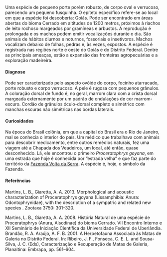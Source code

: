 ﻿Uma espécie de pequeno porte porém robusto, de corpo oval e <glossario>verrucoso</glossario>, parecendo um pequeno fusquinha. O <glossario>epíteto específico</glossario> refere-se ao local em que a espécie foi descoberta: Goiás. Pode ser encontrado em áreas abertas do bioma Cerrado em altitudes de 1200 metros, próximos à riachos de leito rochoso margeados por gramíneas e arbustos. A reprodução é prolongada e os machos podem emitir vocalizações durante o dia. São animais de hábitos diurnos e noturnos, <glossario>fossoriais</glossario> e insetívoros. Machos vocalizam debaixo de folhas, pedras e, às vezes, expostos. A espécie é registrada nas regiões norte e oeste do Goiás e do Distrito Federal. Dentre as principais ameaças, estão a expansão das fronteiras agropecuárias e a exploração madeireira.


#### Diagnose
Pode ser caracterizado pelo aspecto ovóide do corpo, focinho atarracado, porte robusto e corpo verrucoso. A pele é rugosa com pequenos grânulos. A coloração dorsal de fundo é, no geral, marrom clara com a crista dorsal margeada externamente por um padrão de ondulações de cor marrom-escuro. Cordão de grânulos óculo-dorsal completo e simétrico com manchas escuras não simétricas nas bordas laterais. 


#### Curiosidades
Na época do Brasil colônia, em que a capital do Brasil era o Rio de Janeiro, mal se conhecia o interior do país. Um médico que trabalhava com animais para descobrir medicamento, entre outros remédios naturais, fez uma viagem até a Chapada dos Veadeiros, um local, até então, quase desconhecido. Lá, ele encontrou o primeiro *Proceratophrys goyana*, em uma estrada que hoje é conhecida por “estrada velha” e que faz parte do território da [Fazenda Volta da Serra](https://www.google.com.br/maps/place/Fazenda+Volta+Da+Serra/@-14.1677365,-47.7437245,15z/data=!4m2!3m1!1s0x0:0xaaddf69fc247618e?sa=X&ved=2ahUKEwjQu72AjITdAhWDQpAKHXanBXoQ_BIwDnoECAoQCw). A espécie é, hoje, o símbolo da Fazenda. 


####  Referências
Martins, L. B., Giaretta, A. A. 2013. Morphological and acoustic characterization of Proceratophrys goyana (Lissamphibia: Anura: Odontophrynidae), with the description of a sympatric and related new species . Zootaxa 3750: 301–320. 


Martins, L. B., Giaretta, A. A. 2008. História Natural de uma espécie de Proceratophrys (Anura, Alsodinae) do bioma Cerrado. VII Encontro Interno e XII Seminário de Iniciação Científica da Universidade Federal de Uberlândia. 
Brandão, R. A. Araújo, A. F. B. 2001. A Herpetofauna Associada às Matas de Galeria no Distrito Federal. In: Ribeiro, J. F., Fonseca, C. E. L. and Sousa-Silva, J. C. (Eds), Caracterização e Recuperação de Matas de Galeria, Planaltina: Embrapa, pp. 561–604.